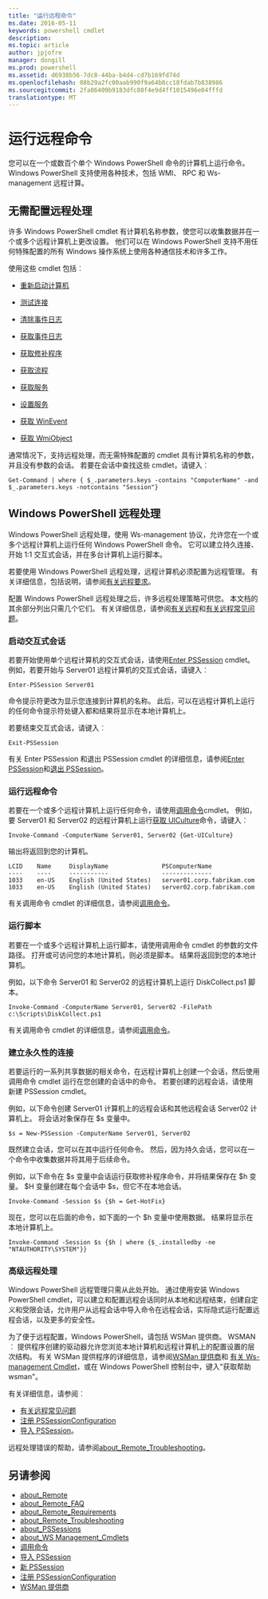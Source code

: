 ```yaml
---
title: "运行远程命令"
ms.date: 2016-05-11
keywords: powershell cmdlet
description: 
ms.topic: article
author: jpjofre
manager: dongill
ms.prod: powershell
ms.assetid: d6938b56-7dc8-44ba-b4d4-cd7b169fd74d
ms.openlocfilehash: 08b29a2fc00aab990f9a64b8cc18fdab7b838986
ms.sourcegitcommit: 2fa86409b9183dfc80f4e9d4ff1015496e04fffd
translationtype: MT
---
```

# 运行远程命令
您可以在一个或数百个单个 Windows PowerShell 命令的计算机上运行命令。 Windows PowerShell 支持使用各种技术，包括 WMI、 RPC 和 Ws-management 远程计算。

## 无需配置远程处理
许多 Windows PowerShell cmdlet 有计算机名称参数，使您可以收集数据并在一个或多个远程计算机上更改设置。 他们可以在 Windows PowerShell 支持不用任何特殊配置的所有 Windows 操作系统上使用各种通信技术和许多工作。

使用这些 cmdlet 包括︰

-   [重新启动计算机](https://technet.microsoft.com/en-us/library/dd315301.aspx)

-   [测试连接](https://technet.microsoft.com/en-us/library/dd315259.aspx)

-   [清除事件日志](https://technet.microsoft.com/en-us/library/dd347552.aspx)

-   [获取事件日志](https://technet.microsoft.com/en-us/library/dd315250.aspx)

-   [获取修补程序](https://technet.microsoft.com/en-us/library/e1ef636f-5170-4675-b564-199d9ef6f101)

-   [获取流程](https://technet.microsoft.com/en-us/library/dd347630.aspx)

-   [获取服务](https://technet.microsoft.com/en-us/library/dd347591.aspx)

-   [设置服务](https://technet.microsoft.com/en-us/library/dd315324.aspx)

-   [获取 WinEvent](https://technet.microsoft.com/en-us/library/dd315358.aspx)

-   [获取 WmiObject](https://technet.microsoft.com/en-us/library/dd315295.aspx)

通常情况下，支持远程处理，而无需特殊配置的 cmdlet 具有计算机名称的参数，并且没有参数的会话。 若要在会话中查找这些 cmdlet，请键入︰

```
Get-Command | where { $_.parameters.keys -contains "ComputerName" -and $_.parameters.keys -notcontains "Session"}
```

## Windows PowerShell 远程处理
Windows PowerShell 远程处理，使用 Ws-management 协议，允许您在一个或多个远程计算机上运行任何 Windows PowerShell 命令。 它可以建立持久连接、 开始 1:1 交互式会话，并在多台计算机上运行脚本。

若要使用 Windows PowerShell 远程处理，远程计算机必须配置为远程管理。 有关详细信息，包括说明，请参阅[有关远程要求](https://technet.microsoft.com/en-us/library/dd315349.aspx)。

配置 Windows PowerShell 远程处理之后，许多远程处理策略可供您。 本文档的其余部分列出只需几个它们。 有关详细信息，请参阅[有关远程](https://technet.microsoft.com/en-us/library/dd347744.aspx)和[有关远程常见问题](https://technet.microsoft.com/en-us/library/dd347744.aspx)。

### 启动交互式会话
若要开始使用单个远程计算机的交互式会话，请使用[Enter PSSession](https://technet.microsoft.com/en-us/library/dd315384.aspx) cmdlet。 例如，若要开始与 Server01 远程计算机的交互式会话，请键入︰

```
Enter-PSSession Server01
```

命令提示符更改为显示您连接到计算机的名称。 此后，可以在远程计算机上运行的任何命令提示符处键入都和结果将显示在本地计算机上。

若要结束交互式会话，请键入︰

```
Exit-PSSession
```

有关 Enter PSSession 和退出 PSSession cmdlet 的详细信息，请参阅[Enter PSSession](https://technet.microsoft.com/en-us/library/dd315384.aspx)和[退出 PSSession](https://technet.microsoft.com/en-us/library/dd315322.aspx)。

### 运行远程命令
若要在一个或多个远程计算机上运行任何命令，请使用[调用命令](https://technet.microsoft.com/en-us/library/dd347578.aspx)cmdlet。
例如，要 Server01 和 Server02 的远程计算机上运行[获取 UICulture](https://technet.microsoft.com/en-us/library/dd347742.aspx)命令，请键入︰

```
Invoke-Command -ComputerName Server01, Server02 {Get-UICulture}
```

输出将返回到您的计算机。

```
LCID    Name     DisplayName               PSComputerName
----    ----     -----------               --------------
1033    en-US    English (United States)   server01.corp.fabrikam.com
1033    en-US    English (United States)   server02.corp.fabrikam.com
```

有关调用命令 cmdlet 的详细信息，请参阅[调用命令](https://technet.microsoft.com/en-us/library/22fd98ba-1874-492e-95a5-c069467b8462)。

### 运行脚本
若要在一个或多个远程计算机上运行脚本，请使用调用命令 cmdlet 的参数的文件路径。 打开或可访问您的本地计算机，则必须是脚本。 结果将返回到您的本地计算机。

例如，以下命令 Server01 和 Server02 的远程计算机上运行 DiskCollect.ps1 脚本。

```
Invoke-Command -ComputerName Server01, Server02 -FilePath c:\Scripts\DiskCollect.ps1
```

有关调用命令 cmdlet 的详细信息，请参阅[调用命令](https://technet.microsoft.com/en-us/library/dd347578.aspx)。

### 建立永久性的连接
若要运行的一系列共享数据的相关命令，在远程计算机上创建一个会话，然后使用调用命令 cmdlet 运行在您创建的会话中的命令。 若要创建的远程会话，请使用新建 PSSession cmdlet。

例如，以下命令创建 Server01 计算机上的远程会话和其他远程会话 Server02 计算机上。 将会话对象保存在 $s 变量中。

```
$s = New-PSSession -ComputerName Server01, Server02
```

既然建立会话，您可以在其中运行任何命令。 然后，因为持久会话，您可以在一个命令中收集数据并将其用于后续命令。

例如，以下命令在 $s 变量中会话运行获取修补程序命令，并将结果保存在 $h 变量。 $H 变量创建在每个会话中 $s，但它不在本地会话。

```
Invoke-Command -Session $s {$h = Get-HotFix}
```

现在，您可以在后面的命令，如下面的一个 $h 变量中使用数据。 结果将显示在本地计算机上。

```
Invoke-Command -Session $s {$h | where {$_.installedby -ne "NTAUTHORITY\SYSTEM"}}
```

### 高级远程处理
Windows PowerShell 远程管理只需从此处开始。 通过使用安装 Windows PowerShell cmdlet，可以建立和配置远程会话同时从本地和远程结束，创建自定义和受限会话，允许用户从远程会话中导入命令在远程会话，实际隐式运行配置远程会话，以及更多的安全性。

为了便于远程配置，Windows PowerShell，请包括 WSMan 提供商。 WSMAN︰ 提供程序创建的驱动器允许您浏览本地计算机和远程计算机上的配置设置的层次结构。
有关 WSMan 提供程序的详细信息，请参阅[WSMan 提供商](https://technet.microsoft.com/en-us/library/dd819476.aspx)和  [有关 Ws-management Cmdlet](https://technet.microsoft.com/en-us/library/dd819481.aspx)，或在 Windows PowerShell 控制台中，键入"获取帮助 wsman"。

有关详细信息，请参阅︰
- [有关远程常见问题](https://technet.microsoft.com/en-us/library/dd315359.aspx)
- [注册 PSSessionConfiguration](https://technet.microsoft.com/en-us/library/dd819496.aspx)
- [导入 PSSession](https://technet.microsoft.com/en-us/library/dd347575.aspx)。 

远程处理错误的帮助，请参阅[about_Remote_Troubleshooting](https://technet.microsoft.com/en-us/library/dd347642.aspx)。

## 另请参阅
- [about_Remote](https://technet.microsoft.com/en-us/library/9b4a5c87-9162-4adf-bdfe-fbc80b9b8970)
- [about_Remote_FAQ](https://technet.microsoft.com/en-us/library/e23702fd-9415-4a98-9975-390a4d3adc42)
- [about_Remote_Requirements](https://technet.microsoft.com/en-us/library/da213949-134c-4741-b307-81f4492ba1bd)
- [about_Remote_Troubleshooting](https://technet.microsoft.com/en-us/library/2f890148-8578-49ed-85ea-79a489dd6317)
- [about_PSSessions](https://technet.microsoft.com/en-us/library/7a9b4e0e-fa1b-47b0-92f6-6e2995d70acb)
- [about_WS Management_Cmdlets](https://technet.microsoft.com/en-us/library/6ed3370a-ea10-45a5-9493-696aeace27ed)
- [调用命令](https://technet.microsoft.com/en-us/library/22fd98ba-1874-492e-95a5-c069467b8462)
- [导入 PSSession](https://technet.microsoft.com/en-us/library/048c115e-a6fb-4e0d-8cea-c5ca24630c9d)
- [新 PSSession](https://technet.microsoft.com/en-us/library/59452f12-a11d-4558-99ea-e6ca6ad5ffd3)
- [注册 PSSessionConfiguration](https://technet.microsoft.com/en-us/library/af68867a-d201-4b19-a1de-594015ed8a25)
- [WSMan 提供商](https://technet.microsoft.com/en-us/library/66fe1241-e08f-49ca-832f-a84c33ca8735)

